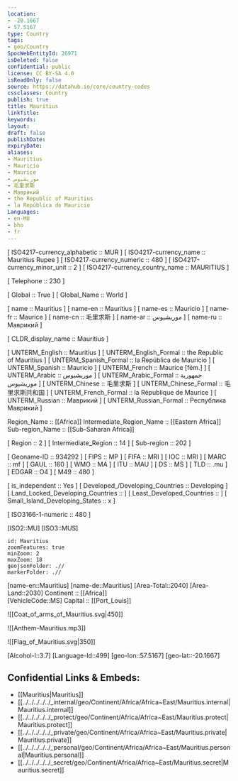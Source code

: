 ```yaml
---
location:
- -20.1667
- 57.5167
type: Country
tags:
- geo/Country
SpocWebEntityId: 26971
isDeleted: false
confidential: public
license: CC BY-SA 4.0
isReadOnly: false
source: https://datahub.io/core/country-codes
cssclasses: Country
publish: true
title: Mauritius
linkTitle: 
keywords: 
layout: 
draft: false
publishDate: 
expiryDate: 
aliases:
- Mauritius
- Mauricio
- Maurice
- موريشيوس
- 毛里求斯
- Маврикий
- the Republic of Mauritius
- la República de Mauricio
Languages:
- en-MU
- bho
- fr
---
```



[	ISO4217-currency_alphabetic	 :: MUR ] 
[	ISO4217-currency_name	 :: Mauritius Rupee ] 
[	ISO4217-currency_numeric	 :: 480 ] 
[	ISO4217-currency_minor_unit	 :: 2 ] 
[	ISO4217-currency_country_name	 :: MAURITIUS ] 

[	Telephone	 :: 230 ] 

[	Global	 :: True ] 
[	Global_Name	 :: World ] 

[	name	 :: Mauritius ] 
[	name-en	 :: Mauritius ] 
[	name-es	 :: Mauricio ] 
[	name-fr	 :: Maurice ] 
[	name-cn	 :: 毛里求斯 ] 
[	name-ar	 :: موريشيوس ] 
[	name-ru	 :: Маврикий ] 

[	CLDR_display_name	 :: Mauritius ] 

[	UNTERM_English	 :: Mauritius ] 
[	UNTERM_English_Formal	 :: the Republic of Mauritius ] 
[	UNTERM_Spanish_Formal	 :: la República de Mauricio ] 
[	UNTERM_Spanish	 :: Mauricio ] 
[	UNTERM_French	 :: Maurice [fém.] ] 
[	UNTERM_Arabic	 :: موريشيوس ] 
[	UNTERM_Arabic_Formal	 :: جمهورية موريشيوس ] 
[	UNTERM_Chinese	 :: 毛里求斯 ] 
[	UNTERM_Chinese_Formal	 :: 毛里求斯共和国 ] 
[	UNTERM_French_Formal	 :: la République de Maurice ] 
[	UNTERM_Russian	 :: Маврикий ] 
[	UNTERM_Russian_Formal	 :: Республика Маврикий ] 

Region_Name ::  [[Africa]] 
Intermediate_Region_Name ::  [[Eastern Africa]] 
Sub-region_Name ::  [[Sub-Saharan Africa]] 

[	Region	 :: 2 ] 
[	Intermediate_Region	 :: 14 ] 
[	Sub-region	 :: 202 ] 

[	Geoname-ID	 :: 934292 ] 
[	FIPS	 :: MP ] 
[	FIFA	 :: MRI ] 
[	IOC	 :: MRI ] 
[	MARC	 :: mf ] 
[	GAUL	 :: 160 ] 
[	WMO	 :: MA ] 
[	ITU	 :: MAU ] 
[	DS	 :: MS ] 
[	TLD	 :: .mu ] 
[	EDGAR	 :: O4 ] 
[	M49	 :: 480 ] 

[	is_independent	 :: Yes ] 
[	Developed_/Developing_Countries	 :: Developing ] 
[	Land_Locked_Developing_Countries	 ::  ] 
[	Least_Developed_Countries	 ::  ] 
[	Small_Island_Developing_States	 :: x ] 

[	ISO3166-1-numeric	 :: 480 ] 



[ISO2::MU] 
[ISO3::MUS] 
```leaflet
id: Mauritius
zoomFeatures: true 
minZoom: 2 
maxZoom: 18
geojsonFolder: .//
markerFolder: .//
```

[name-en::Mauritius] 
[name-de::Mauritius] 
[Area-Total::2040] 
[Area-Land::2030] 
Continent :: [[Africa]]  
[VehicleCode::MS] 
Capital :: [[Port_Louis]]  

![[Coat_of_arms_of_Mauritius.svg|450]] 

![[Anthem-Mauritius.mp3]] 

![[Flag_of_Mauritius.svg|350]] 

[Alcohol-l::3.7] 
[Language-Id::499] 
[geo-lon::57.5167] 
[geo-lat::-20.1667] 



## Confidential Links & Embeds: 
- [[Mauritius|Mauritius]] 
- [[../../../../../_internal/geo/Continent/Africa/Africa~East/Mauritius.internal|Mauritius.internal]] 
- [[../../../../../_protect/geo/Continent/Africa/Africa~East/Mauritius.protect|Mauritius.protect]] 
- [[../../../../../_private/geo/Continent/Africa/Africa~East/Mauritius.private|Mauritius.private]] 
- [[../../../../../_personal/geo/Continent/Africa/Africa~East/Mauritius.personal|Mauritius.personal]] 
- [[../../../../../_secret/geo/Continent/Africa/Africa~East/Mauritius.secret|Mauritius.secret]] 
